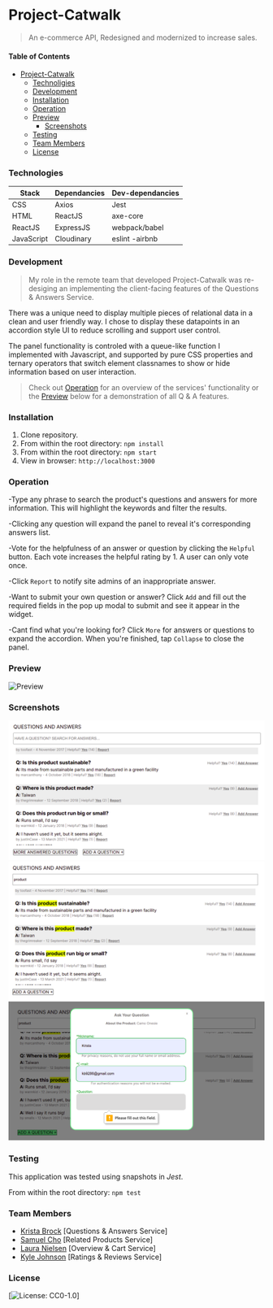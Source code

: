 # Project-Catwalk

>An e-commerce API, Redesigned and modernized to increase sales.

#### Table of Contents

* [Project-Catwalk](#Project-Catwalk)
     * [Technoligies](#Technologies)
     * [Development](#Development)
     * [Installation](#Installation)
     * [Operation](#Operation)
     * [Preview](#Preview)
          * [Screenshots](#Screenshots)
     * [Testing](#Testing)
     * [Team Members](#Team_Members)
     * [License](#License)

### Technologies

|    Stack   | Dependancies | Dev-dependancies |
|------------|--------------|------------------|
|    CSS     |    Axios     |       Jest       |
|    HTML    |   ReactJS    |     axe-core     |
|   ReactJS  |  ExpressJS   |   webpack/babel  |
| JavaScript |  Cloudinary  |  eslint -airbnb  |


### Development

> My role in the remote team that developed Project-Catwalk was re-desiging an implementing the client-facing features of the Questions & Answers Service.
> 
There was a unique need to display multiple pieces of relational data in a clean and user friendly way. I chose to display these datapoints in an accordion style UI to reduce scrolling and support user control. 
 
 The panel functionality is controled with a queue-like function I implemented with Javascript, and supported by pure CSS properties and ternary operators that switch element classnames to show or hide information based on user interaction.
 
>Check out [Operation](#Operation) for an overview of the services' functionality or the [Preview](#Preview) below for a demonstration of all Q & A features. 

### Installation

1. Clone repository.
2. From within the root directory:
``
npm install
``
3. From within the root directory:
``
npm start
``
4. View in browser:
``
http://localhost:3000
``

### Operation

-Type any phrase to search the product's questions and answers for more information. This will highlight the keywords and filter the results. 

-Clicking any question will expand the panel to reveal it's corresponding answers list.

-Vote for the helpfulness of an answer or question by clicking the ``Helpful`` button. Each vote increases the helpful rating by 1. A user can only vote once.

-Click ``Report`` to notify site admins of an inappropriate answer. 

-Want to submit your own question or answer? Click ``Add`` and fill out the required fields in the pop up modal to submit and see it appear in the widget. 

-Cant find what you're looking for? Click ``More`` for answers or questions to expand the accordion. When you're finished, tap ``Collapse`` to close the panel.  

### Preview

![Preview](qa-demo.gif)


### Screenshots

![Questions&Answers Widget](qaOverview.png "Questions & Answers Widget")
![Search Highlight Feature](qaSearchHighlight.png "Search Highlight Feature")
![Pop-up Modal](qaModalForm.png "Pop-up Modal")

### Testing

This application was tested using snapshots in *Jest*.

From within the root directory:
``
npm test
``

### Team Members

- [Krista Brock](https://github.com/sereigh) [Questions & Answers Service]
- [Samuel Cho](https://github.com/SamuelCho-ubf) [Related Products Service]
- [Laura Nielsen](https://github.com/VioletGlen) [Overview & Cart Service]
- [Kyle Johnson](https://github.com/KyleJohnson42) [Ratings & Reviews Service]

### License 

[![License: CC0-1.0](https://licensebuttons.net/l/zero/1.0/80x15.png)]

